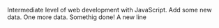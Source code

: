 Intermediate level of web development with JavaScript.
Add some new data.
One more data.
Somethig done!
A new line
